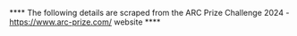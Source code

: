 **** The following details are scraped from the ARC Prize Challenge 2024 - https://www.arc-prize.com/ website ****